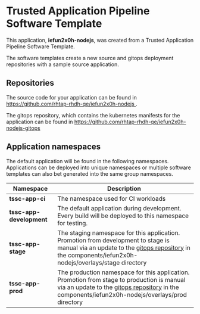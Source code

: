# Trusted Application Pipeline Software Template

This application, **iefun2x0h-nodejs**, was created from a Trusted Application Pipeline Software Template.

The software templates create a new source and gitops deployment repositories with a sample source application. 

## Repositories

The source code for your application can be found in [https://github.com/rhtap-rhdh-qe/iefun2x0h-nodejs ](https://github.com/rhtap-rhdh-qe/iefun2x0h-nodejs ).
 
The gitops repository, which contains the kubernetes manifests for the application can be found in 
[https://github.com/rhtap-rhdh-qe/iefun2x0h-nodejs-gitops ](https://github.com/rhtap-rhdh-qe/iefun2x0h-nodejs-gitops ) 

## Application namespaces 

The default application will be found in the following namespaces. Applications can be deployed into unique namespaces or multiple software templates can also bet generated into the same group namespaces.  

|  Namespace   |  Description   |  
| -------- | -------- |
| **tssc-app-ci** | The namespace used for CI workloads |
| **tssc-app-development** | The default application during development. Every build will be deployed to this namespace for testing. |
| **tssc-app-stage** | The staging namespace for this application. Promotion from development to stage is manual via an update to the [gitops repository](https://github.com/rhtap-rhdh-qe/iefun2x0h-nodejs-gitops ) in the components/iefun2x0h-nodejs/overlays/stage directory |
| **tssc-app-prod** | The production namespace for this application. Promotion from stage to production is manual via an update to the [gitops repository](https://github.com/rhtap-rhdh-qe/iefun2x0h-nodejs-gitops ) in the components/iefun2x0h-nodejs/overlays/prod directory |